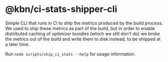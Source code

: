 # @kbn/ci-stats-shipper-cli

Simple CLI that runs in CI to ship the metrics produced by the build process. We used to ship these metrics as part of the build, but in order to enable distributed caching of optimizer bundles (which we still don't do) we broke the metrics out of the build and write them to disk instead, to be shipped at a later time.

Run `node scripts/ship_ci_stats --help` for usage information.